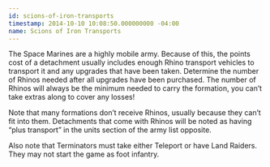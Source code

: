 ```yaml
---
id: scions-of-iron-transports
timestamp: 2014-10-10 10:08:50.000000000 -04:00
name: Scions of Iron Transports
---
```

<p>The Space Marines are a highly mobile army. Because of this, the points cost of a detachment usually includes enough Rhino transport vehicles to transport it and any upgrades that have been taken. Determine the number of Rhinos needed after all upgrades have been purchased. The number of Rhinos will always be the minimum needed to carry the formation, you can&rsquo;t take extras along to cover any losses!</p>

<p>Note that many formations don&rsquo;t receive Rhinos, usually because they can&rsquo;t fit into them. Detachments that come with Rhinos will be noted as having <q>plus transport</q> in the units section of the army list opposite.</p>

<p>Also note that Terminators must take either Teleport or have Land Raiders. They may not start the game as foot infantry.</p>